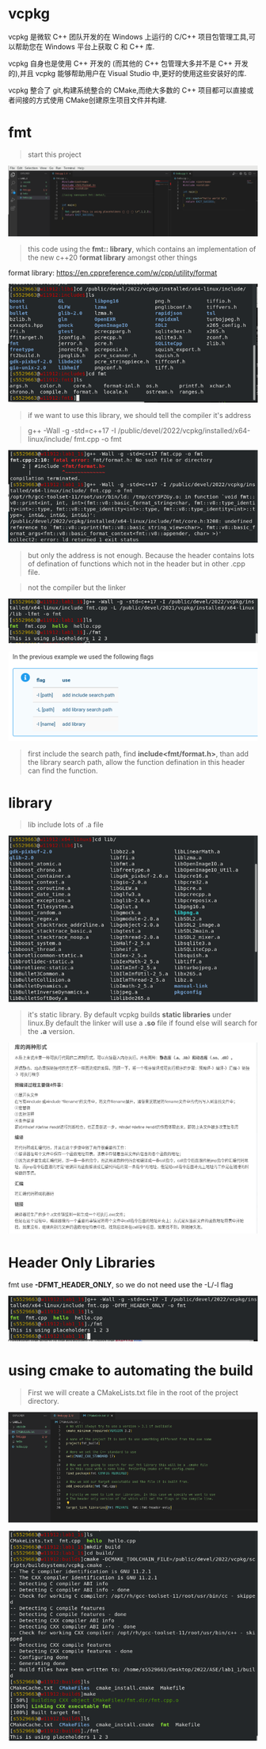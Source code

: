 # vcpkg

vcpkg 是微软 C++ 团队开发的在 Windows 上运行的 C/C++ 项目包管理工具,可以帮助您在 Windows 平台上获取 C 和 C++ 库.

vcpkg 自身也是使用 C++ 开发的 (而其他的 C++ 包管理大多并不是 C++ 开发的),并且 vcpkg 能够帮助用户在 Visual Studio 中,更好的使用这些安装好的库.

vcpkg 整合了 git,构建系统整合的 CMake,而绝大多数的 C++ 项目都可以直接或者间接的方式使用 CMake创建原生项目文件并构建.

# fmt

> start this project

![ ](./assets/Screenshot%20from%202022-10-01%2015-15-09.png)

> this code using the **fmt:: library**, which contains an implementation of the new c++20 f**ormat library** amongst other things

format library: <https://en.cppreference.com/w/cpp/utility/format>

![ ](./assets/Screenshot%20from%202022-10-01%2015-23-24.png)

> if we want to use this library, we should tell the compiler it's address

> g++ -Wall -g -std=c++17 -I /public/devel/2022/vcpkg/installed/x64-linux/include/ fmt.cpp -o fmt

![ ](./assets/Screenshot%20from%202022-10-01%2015-25-57.png)

> but only the address is not enough. Because the header contains lots of defination of functions which not in the header but in other .cpp file.

> not the compiler but the linker

![ ](./assets/Screenshot%20from%202022-10-01%2015-30-11.png)

![ ](./assets/Screenshot%20from%202022-10-01%2015-30-27.png)

> first include the search path, find **include<fmt/format.h>**, than add the library search path, allow the function defination in this header can find the function.

# library

> lib include lots of .a file

![ ](./assets/Screenshot%20from%202022-10-01%2015-36-45.png)

> it's static library. By default vcpkg builds **static libraries** under linux.By default the linker will use a **.so** file if found else will search for the **.a** version. 

![ ](./assets/Screenshot%20from%202022-10-01%2015-56-46.png)

# Header Only Libraries

fmt use **-DFMT_HEADER_ONLY**, so we do not need use the -L/-l flag

![ ](./assets/Screenshot%20from%202022-10-01%2016-03-08.png)

# using cmake to automating the build

>First we will create a CMakeLists.txt file in the root of the project directory.

![ ](./assets/Screenshot%20from%202022-10-01%2016-21-50.png)

![ ](./assets/Screenshot%20from%202022-10-01%2017-07-49.png)
